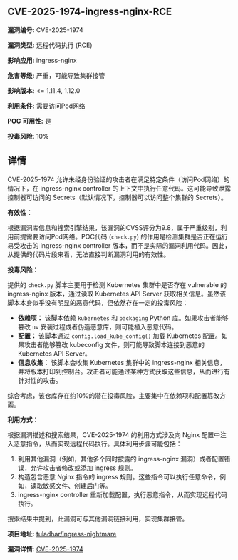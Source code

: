 ## CVE-2025-1974-ingress-nginx-RCE

**漏洞编号:** CVE-2025-1974

**漏洞类型:** 远程代码执行 (RCE)

**影响应用:** ingress-nginx

**危害等级:** 严重，可能导致集群接管

**影响版本:** <= 1.11.4, 1.12.0

**利用条件:** 需要访问Pod网络

**POC 可用性:** 是

**投毒风险:** 10%

## 详情

CVE-2025-1974 允许未经身份验证的攻击者在满足特定条件（访问Pod网络）的情况下，在 ingress-nginx controller 的上下文中执行任意代码。这可能导致泄露控制器可访问的 Secrets（默认情况下，控制器可以访问整个集群的 Secrets）。

**有效性：**

根据漏洞库信息和搜索引擎结果，该漏洞的CVSS评分为9.8，属于严重级别，利用前提需要访问Pod网络。POC代码 (`check.py`) 的作用是检测集群是否正在运行易受攻击的 ingress-nginx controller 版本，而不是实际的漏洞利用代码。因此，从提供的代码片段来看，无法直接判断漏洞利用的有效性。

**投毒风险：**

提供的 `check.py` 脚本主要用于检测 Kubernetes 集群中是否存在 vulnerable 的 ingress-nginx 版本，通过读取 Kubernetes API Server 获取相关信息。虽然该脚本本身似乎没有明显的恶意代码，但依然存在一定的投毒风险：

*   **依赖项：** 该脚本依赖 `kubernetes` 和 `packaging` Python 库。如果攻击者能够篡改 `uv` 安装过程或者伪造恶意库，则可能植入恶意代码。
*   **配置：** 该脚本通过 `config.load_kube_config()` 加载 Kubernetes 配置。如果攻击者能够篡改 kubeconfig 文件，则可能导致脚本连接到恶意的 Kubernetes API Server。
*   **信息收集：** 该脚本会收集 Kubernetes 集群中的 ingress-nginx 相关信息，并将版本打印到控制台。攻击者可能通过某种方式获取这些信息，从而进行有针对性的攻击。

综合考虑，该仓库存在约10%的潜在投毒风险，主要集中在依赖项和配置篡改方面。

**利用方式：**

根据漏洞描述和搜索结果，CVE-2025-1974 的利用方式涉及向 Nginx 配置中注入恶意指令，从而实现远程代码执行。具体利用步骤可能包括：

1.  利用其他漏洞（例如，其他多个同时披露的 ingress-nginx 漏洞）或者配置错误，允许攻击者修改或添加 ingress 规则。
2.  构造包含恶意 Nginx 指令的 ingress 规则。这些指令可以执行任意命令，例如，读取敏感文件、创建后门等。
3.  ingress-nginx controller 重新加载配置，执行恶意指令，从而实现远程代码执行。

搜索结果中提到，此漏洞可与其他漏洞链接利用，实现集群接管。

**项目地址:** [tuladhar/ingress-nightmare](https://github.com/tuladhar/ingress-nightmare)

**漏洞详情:** [CVE-2025-1974](https://nvd.nist.gov/vuln/detail/CVE-2025-1974)